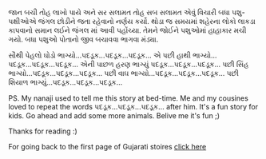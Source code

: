 જાન બચી તોહ લાખો પાયે અને સર સલામત તોહ સબ સલામત એવું વિચારી બધા પશુ-પક્ષીઓએ જંગલ છોડીને જતા રહેવાનો નર્ણય કર્યો. થોડા જ સમયમાં શહેરના લોકો લાકડા કાપવાનો સમાન લઈને જંગલ માં આવી પહોંચ્યા. તેમને જોઈને પશુઓમાં હાહાકાર મચી ગયો. બધા પશુઓ  પોતાનો જીવ બચાવવા ભાગવા મંડ્યા.

સૌથી પેહલો ઘોડો ભાગ્યો...પદડૂક...પદડૂક...પદડૂક...
એ પછી હાથી ભાગ્યો... પદડૂક...પદડૂક...પદડૂક...
એની પાછળ હરણ ભાગ્યું પદડૂક...પદડૂક...પદડૂક...
પછી સિંહ ભાગ્યો...પદડૂક...પદડૂક...પદડૂક...
પછી વાઘ ભાગ્યો...પદડૂક...પદડૂક...પદડૂક...
પછી શિયાળ ભાગ્યું...પદડૂક...પદડૂક...પદડૂક...

PS.
My nanaji used to tell me this story at bed-time. Me and my cousines loved to repeat the words પદડૂક...પદડૂક...પદડૂક... after him. It's a fun story for kids. Go ahead and add some more animals. Belive me it's fun ;) 

Thanks for reading :)

For going back to the first page of Gujarati stoires [click here](../gujarati.md)
